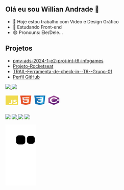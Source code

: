 ## Olá eu sou Willian Andrade 👋

- 🔭 Hoje estou trabalho com Vídeo e Design Gráfico
- 🌱 Estudando Front-end
- 😄 Pronouns: Ele/Dele...

## Projetos
- [pmv-ads-2024-1-e2-proj-int-t6-infogames](https://github.com/willianbarbosadeandrade/pmv-ads-2024-1-e2-proj-int-t6-infogames)
- [Projeto-Rocketseat](https://github.com/willianbarbosadeandrade/Projeto-Rocketseat)
- [TRAIL-Ferramenta-de-check-in--T6--Grupo-01](https://github.com/willianbarbosadeandrade/TRAIL-Ferramenta-de-check-in--T6--Grupo-01)
- [Perfil GitHub](https://github.com/willianbarbosadeandrade/willianbarbosadeandrade)

<div>
  <a href="https://github.com/willianbarbosadeandrade">
  <img height="180em" src="https://github-readme-stats.vercel.app/api?username=willianbarbosadeandrade&show_icons=true&theme=dracula&include_all_commits=true&count_private=true"/>
  <img height="180em" src="https://github-readme-stats.vercel.app/api/top-langs/?username=willianbarbosadeandrade&layout=compact&langs_count=10&theme=dracula"/>
</div>
<div style="display: inline-block"><br>
  <img align="center" alt="Rafa-Js" height="30" width="40" src="https://raw.githubusercontent.com/devicons/devicon/master/icons/javascript/javascript-plain.svg">
  <img align="center" alt="Rafa-HTML" height="30" width="40" src="https://raw.githubusercontent.com/devicons/devicon/master/icons/html5/html5-original.svg">
  <img align="center" alt="Rafa-CSS" height="30" width="40" src="https://raw.githubusercontent.com/devicons/devicon/master/icons/css3/css3-original.svg">
  <img align="center" alt="Willian-Csharp" height="30" width="40" src="https://raw.githubusercontent.com/devicons/devicon/master/icons/csharp/csharp-original.svg">
  </div>
  
  ##
 
<div> 
  <a href="https://instagram.com/willian.film" target="_blank"><img src="https://img.shields.io/badge/-Instagram-%23E4405F?style=for-the-badge&logo=instagram&logoColor=white" target="_blank"></a>
  <a href="https://discord.gg/willbarbosa" target="_blank"><img src="https://img.shields.io/badge/Discord-7289DA?style=for-the-badge&logo=discord&logoColor=white" target="_blank"> </a> 
  <a href = "mailto:willianbarbosa.comunic@gmail.com"><img src="https://img.shields.io/badge/-Gmail-%23333?style=for-the-badge&logo=gmail&logoColor=white" target="_blank"></a>
  <a href = "+974 5092 5665"><img src="https://img.shields.io/badge/WhatsApp-25D366?style=for-the-badge&logo=whatsapp&logoColor=white" target="_blank"></a>
  </a> 
 
  ![Snake animation](https://github.com/rafaballerini/rafaballerini/blob/output/github-contribution-grid-snake.svg)
 
</div>

